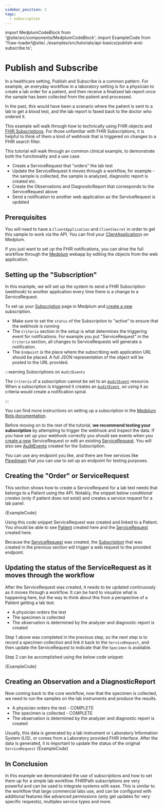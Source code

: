```yaml
---
sidebar_position: 2
tags:
  - subscription
---
```


import MedplumCodeBlock from '@site/src/components/MedplumCodeBlock';
import ExampleCode from '!!raw-loader!@site/../examples/src/tutorials/api-basics/publish-and-subscribe.ts';

# Publish and Subscribe

In a healthcare setting, Publish and Subscribe is a common pattern. For example, an everyday workflow in a laboratory setting is for a physician to create a lab order for a patient, and then receive a finalized lab report once the sample has been collected from the patient and processed.

In the past, this would have been a scenario where the patient is sent to a lab to get a blood test, and the lab report is faxed back to the doctor who ordered it.

This example will walk through how to technically using FHIR objects and [FHIR Subscriptions](https://www.hl7.org/fhir/subscription.html). For those unfamiliar with FHIR Subscriptions, it is helpful to think of them a kind of webhook that is triggered on changes to a FHIR search filter.

This tutorial will walk through an common clinical example, to demonstrate both the functionality and a use case.

- Create a ServiceRequest that "orders" the lab test
- Update the ServiceRequest it moves through a workflow, for example - the sample is collected, the sample is analyzed, diagnostic report is created etc.
- Create the Observations and DiagnosticReport that corresponds to the ServiceRequest above
- Send a notification to another web application as the ServiceRequest is updated

## Prerequisites

You will need to have a `ClientApplication` and `ClientSecret` in order to get this sample to work via the API. You can find your [ClientApplication](https://app.medplum.com/ClientApplication)s on Medplum.

If you just want to set up the FHIR notifications, you can drive the full workflow through the [Medplum](https://app.medplum.com) webapp by editing the objects from the web application.

## Setting up the "Subscription"

In this example, we will set up the system to send a FHIR Subscription (webhook) to another application every time there is a change to a ServiceRequest.

To set up your [Subscription](https://app.medplum.com/Subscription) page in Medplum and [create a new](https://app.medplum.com/Subscription/new) subscription.

- Make sure to set the `status` of the Subscription to "active" to ensure that the webhook is running
- The `Criteria` section in the setup is what determines the triggering event for notifications. For example you put "ServiceRequest" in the `Criteria` section, all changes to ServiceRequests will generate a notification.
- The `Endpoint` is the place where the subscribing web application URL should be placed. A full JSON representation of the object will be posted to the URL provided.

:::warning Subscriptions on `AuditEvents`

The `Criteria` of a subscription cannot be set to an [`AuditEvent`](/docs/api/fhir/resources/auditevent) resource. When a subscription is triggered it creates an [`AuditEvent`](/docs/api/fhir/resources/auditevent), so using it as criteria would create a notification spiral.

:::

You can find more instructions on setting up a subscription in the [Medplum Bots documentation](/docs/bots/bot-basics#executing-automatically-using-a-subscription).

Before moving on to the rest of the tutorial, **we recommend testing your subscription** by attempting to trigger the webhook and inspect the data. If you have set up your webhook correctly you should see events when you [create a new](https://app.medplum.com/ServiceRequest/new) ServiceRequest or edit an existing [ServiceRequest](https://app.medplum.com/ServiceRequest). You will also see [AuditEvents](https://app.medplum.com/AuditEvent) created for the Subscription.

You can use any endpoint you like, and there are free services like [Pipedream](https://pipedream.com/) that you can use to set up an endpoint for testing purposes.

## Creating the "Order" or ServiceRequest

This section shows how to create a ServiceRequest for a lab test needs that belongs to a Patient using the API. Notably, the snippet below _conditional creates_ (only if patient does not exist) and creates a service request for a lab panel.

<MedplumCodeBlock language="ts" selectBlocks="core-imports,create-service-request">
{ExampleCode}
</MedplumCodeBlock>

Using this code snippet ServiceRequest was created and linked to a Patient. You should be able to see [Patient](https://app.medplum.com/Patient) created here and the [ServiceRequest](https://app.medplum.com/ServiceRequest) created here.

Because the [ServiceRequest](https://app.medplum.com/ServiceRequest) was created, the [Subscription](https://app.medplum.com/Subscription)
that was created in the previous section will trigger a web request to the provided endpoint.

## Updating the status of the ServiceRequest as it moves through the workflow

After the ServiceRequest was created, it needs to be updated continuously as it moves through a workflow. It can be hard to visualize what is happening here, but the way to think about this from a perspective of a Patient getting a lab test.

- A physician orders the test
- The specimen is collected
- The observation is determined by the analyzer and diagnostic report is created

Step 1 above was completed in the previous step, so the next step is to record a specimen collection and link it back to the `ServiceRequest`, and then update the ServiceRequest to indicate that the `Specimen` is available.

Step 2 can be accomplished using the below code snippet:

<MedplumCodeBlock language="ts" selectBlocks='specimen-imports,create-specimen'>
{ExampleCode}
</MedplumCodeBlock>

## Creating an Observation and a DiagnosticReport

Now coming back to the core workflow, now that the specimen is collected, we need to run the samples on the lab instruments and produce the results.

- A physician orders the test - COMPLETE
- The specimen is collected - COMPLETE
- The observation is determined by the analyzer and diagnostic report is created

Usually, this data is generated by a lab instrument or Laboratory Information System (LIS), or comes from a Laboratory provided FHIR interface. After the data is generated, it is important to update the status of the original `ServiceRequest`
<MedplumCodeBlock language="ts" selectBlocks='report-imports,create-report'>
{ExampleCode}
</MedplumCodeBlock>

## In Conclusion

In this example we demonstrated the use of subscriptions and how to set them up for a simple lab workflow. FHIRPath subscriptions are very powerful and can be used to integrate systems with ease. This is similar to the workflow that large commercial labs use, and can be configured with additional features like advanced permissions (only get updates for very specific requests), multiples service types and more.
